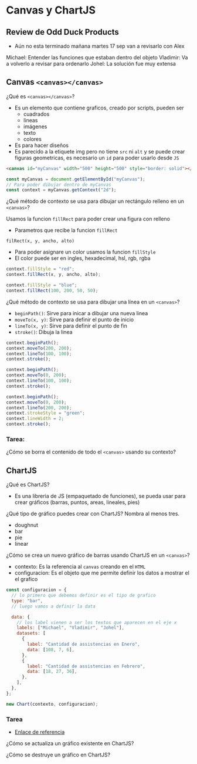 # Canvas y ChartJS

## Review de **Odd Duck Products**

- Aún no esta terminado mañana martes 17 sep van a revisarlo con Alex

Michael: Entender las funciones que estaban dentro del objeto
Vladimir: Va a volverlo a revisar para ordenarlo
Johel: La solución fue muy extensa

## Canvas `<canvas></canvas>`

¿Qué es `<canvas></canvas>`?

- Es un elemento que contiene graficos, creado por scripts, pueden ser
  - cuadrados
  - lineas
  - imágenes
  - texto
  - colores
- Es para hacer diseños
- Es parecido a la etiquete img pero no tiene `src` ni `alt` y se puede crear figuras geometricas, es necesario un `id` para poder usarlo desde `JS`

```html
<canvas id="myCanvas" width="500" height="500" style="border: solid"></canvas>
```

```js
const myCanvas = document.getElementById("myCanvas");
// Para poder dibujar dentro de myCanvas
const context = myCanvas.getContext("2d");
```

¿Qué método de contexto se usa para dibujar un rectángulo relleno en un `<canvas>`?

Usamos la funcion `fillRect` para poder crear una figura con relleno

- Parametros que recibe la funcion `fillRect`

`filRect(x, y, ancho, alto)`

- Para poder asignare un color usamos la funcion `fillStyle`
- El color puede ser en ingles, hexadecimal, hsl, rgb, rgba

```js
context.fillStyle = "red";
context.fillRect(x, y, ancho, alto);

context.fillStyle = "blue";
context.fillRect(100, 200, 50, 50);
```

¿Qué método de contexto se usa para dibujar una línea en un `<canvas>`?

- `beginPath()`: Sirve para inicar a dibujar una nueva linea
- `moveTo(x, y)`: Sirve para definir el punto de inicio
- `lineTo(x, y)`: Sirve para definir el punto de fin
- `stroke()`: Dibuja la linea

```js
context.beginPath();
context.moveTo(200, 200);
context.lineTo(100, 100);
context.stroke();

context.beginPath();
context.moveTo(0, 200);
context.lineTo(100, 100);
context.stroke();

context.beginPath();
context.moveTo(0, 200);
context.lineTo(200, 200);
context.strokeStyle = "green";
context.lineWidth = 2;
context.stroke();
```

### Tarea:

¿Cómo se borra el contenido de todo el `<canvas>` usando su contexto?

## ChartJS

¿Qué es ChartJS?

- Es una libreria de JS (empaquetado de funciones), se pueda usar para crear gráficos (barras, puntos, areas, lineales, pies)

¿Qué tipo de gráfico puedes crear con ChartJS? Nombra al menos tres.

- doughnut
- bar
- pie
- linear

¿Cómo se crea un nuevo gráfico de barras usando ChartJS en un `<canvas>`?

- contexto: Es la referencia al `canvas` creando en el `HTML`
- configuracion: Es el objeto que me permite definir los datos a mostrar el el grafico

```js
const configuracion = {
  // lo primero que debemos definir es el tipo de grafico
  type: "bar",
  // luego vamos a definir la data

  data: {
    // los label vienen a ser los textos que aparecen en el eje x
    labels: ["Michael", "Vladimir", "Johel"],
    datasets: [
      {
        label: "Cantidad de assistencias en Enero",
        data: [108, 7, 6],
      },
      {
        label: "Cantidad de assistencias en Febrero",
        data: [18, 27, 36],
      },
    ],
  },
};

new Chart(contexto, configuracion);
```

### Tarea

- [Enlace de referencia](https://www.chartjs.org/docs/latest/developers/updates.html)

¿Cómo se actualiza un gráfico existente en ChartJS?

¿Cómo se destruye un gráfico en ChartJS?
